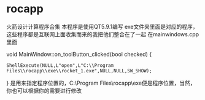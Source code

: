 # rocapp
火箭设计计算程序合集
本程序是使用QT5.9.1编写
exe文件夹里面是对应的程序，这些程序都是互联网上面收集而来的我把他们整合在了一起
在mainwindows.cpp里面

void MainWindow::on_toolButton_clicked(bool checked)
{

    ShellExecute(NULL,L"open",L"C:\\Program Files\\rocapp\\exe\\rocket_1.exe",NULL,NULL,SW_SHOW);
}
是用来指定程序位置的，C:\\Program Files\\rocapp\\exe便是程序位置，当然，你也可以根据你的需要进行修改
